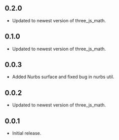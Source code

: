 ## 0.2.0

* Updated to newest version of three_js_math.

## 0.1.0

* Updated to newest version of three_js_math.

## 0.0.3

* Added Nurbs surface and fixed bug in nurbs util.

## 0.0.2

* Updated to newest version of three_js_math.

## 0.0.1

* Initial release.
